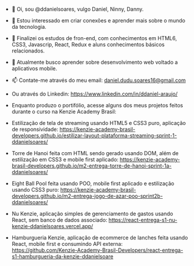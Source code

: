 - 👋 Oi, sou @ddanielsoares, vulgo Daniel, Ninny, Danny.
- 👀 Estou interessado em criar conexões e aprender mais sobre o mundo da tecnologia.
- 🌱 Finalizei os estudos de fron-end, com conhecimentos em HTML6, CSS3, Javascrip, React, Redux e aluns conhecimentos básicos relacionados.
- 💞️ Atualmente busco aprender sobre desenvolvimento web voltado a aplicativos mobile.
- 📫 Contate-me através do meu email: daniel.dudu.soares16@gmail.com
- Ou através do Linkedin: https://www.linkedin.com/in/ddaniel-araujo/

- Enquanto produzo o portifólio, acesse alguns dos meus projetos feitos durante o curso na Kenzie Academy Brasil:

- Estilização de tela de streaming usando HTML5 e CSS3 puro, aplicação de responsividade: https://kenzie-academy-brasil-developers.github.io/estilizar-layout-plataforma-streaming-sprint-1-ddanielsoares/
- Torre de Hanoi feita com HTML sendo gerado usando DOM, além de estilização em CSS3 e mobile first aplicado: https://kenzie-academy-brasil-developers.github.io/m2-entrega-torre-de-hanoi-sprint-1a-ddanielsoares/
- Eight Ball Pool feita usando POO, mobile first aplicado e estilização usando CSS3 puro: https://kenzie-academy-brasil-developers.github.io/m2-entrega-jogo-de-azar-poo-sprint2b-ddanielsoares/
- Nu Kenzie, aplicação simples de gerenciamento de gastos usando React, sem banco de dados associado: https://react-entrega-s1-nu-kenzie-ddanielsoares.vercel.app/
- Hamburgueria Kenzie, aplicação de ecommerce de lanches feita usando React, mobile first e consumindo API externa: https://github.com/Kenzie-Academy-Brasil-Developers/react-entrega-s1-hamburgueria-da-kenzie-ddanielsoare


<!---
ddanielsoares/ddanielsoares is a ✨ special ✨ repository because its `README.md` (this file) appears on your GitHub profile.
You can click the Preview link to take a look at your changes.
--->
